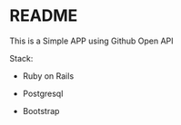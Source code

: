 # README

This is a Simple APP using Github Open API

Stack:

* Ruby on Rails

* Postgresql

* Bootstrap


